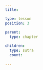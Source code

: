 ```yaml
---
title:

type: lesson
position: 3
  
parent:
  type: chapter

children:
  type: sutra
  count: 
  
---
```


